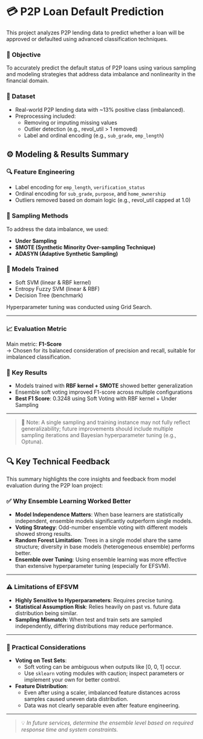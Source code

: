 # 💳 P2P Loan Default Prediction

This project analyzes P2P lending data to predict whether a loan will be approved or defaulted using advanced classification techniques.

### 🎯 Objective
To accurately predict the default status of P2P loans using various sampling and modeling strategies that address data imbalance and nonlinearity in the financial domain.

### 📂 Dataset
- Real-world P2P lending data with ~13% positive class (imbalanced).
- Preprocessing included:
  - Removing or imputing missing values
  - Outlier detection (e.g., revol_util > 1 removed)
  - Label and ordinal encoding (e.g., `sub_grade`, `emp_length`)

## ⚙️ Modeling & Results Summary

### 🔍 Feature Engineering
- Label encoding for `emp_length`, `verification_status`
- Ordinal encoding for `sub_grade`, `purpose`, and `home_ownership`
- Outliers removed based on domain logic (e.g., revol_util capped at 1.0)

### 🧪 Sampling Methods
To address the data imbalance, we used:
- **Under Sampling**
- **SMOTE (Synthetic Minority Over-sampling Technique)**
- **ADASYN (Adaptive Synthetic Sampling)**

### 🧠 Models Trained
- Soft SVM (linear & RBF kernel)
- Entropy Fuzzy SVM (linear & RBF)
- Decision Tree (benchmark)

Hyperparameter tuning was conducted using Grid Search.

---

### 📈 Evaluation Metric
Main metric: **F1-Score**  
→ Chosen for its balanced consideration of precision and recall, suitable for imbalanced classification.

### 🚀 Key Results
- Models trained with **RBF kernel + SMOTE** showed better generalization
- Ensemble soft voting improved F1-score across multiple configurations
- **Best F1 Score**: 0.3248 using Soft Voting with RBF kernel + Under Sampling

---

> 📌 Note: A single sampling and training instance may not fully reflect generalizability; future improvements should include multiple sampling iterations and Bayesian hyperparameter tuning (e.g., Optuna).

## 🔍 Key Technical Feedback

This summary highlights the core insights and feedback from model evaluation during the P2P loan project:

### ✅ Why Ensemble Learning Worked Better
- **Model Independence Matters**: When base learners are statistically independent, ensemble models significantly outperform single models.
- **Voting Strategy**: Odd-number ensemble voting with different models showed strong results.
- **Random Forest Limitation**: Trees in a single model share the same structure; diversity in base models (heterogeneous ensemble) performs better.
- **Ensemble over Tuning**: Using ensemble learning was more effective than extensive hyperparameter tuning (especially for EFSVM).

---

### ⚠️ Limitations of EFSVM
- **Highly Sensitive to Hyperparameters**: Requires precise tuning.
- **Statistical Assumption Risk**: Relies heavily on past vs. future data distribution being similar.
- **Sampling Mismatch**: When test and train sets are sampled independently, differing distributions may reduce performance.

---

### 🧠 Practical Considerations
- **Voting on Test Sets**:
  - Soft voting can be ambiguous when outputs like [0, 0, 1] occur.
  - Use `sklearn` voting modules with caution; inspect parameters or implement your own for better control.
- **Feature Distribution**:
  - Even after using a scaler, imbalanced feature distances across samples caused uneven data distribution.
  - Data was not clearly separable even after feature engineering.

---

> 💡 *In future services, determine the ensemble level based on required response time and system constraints.*
